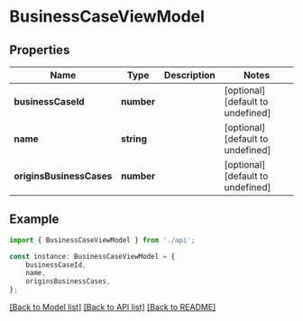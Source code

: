 # BusinessCaseViewModel


## Properties

Name | Type | Description | Notes
------------ | ------------- | ------------- | -------------
**businessCaseId** | **number** |  | [optional] [default to undefined]
**name** | **string** |  | [optional] [default to undefined]
**originsBusinessCases** | **number** |  | [optional] [default to undefined]

## Example

```typescript
import { BusinessCaseViewModel } from './api';

const instance: BusinessCaseViewModel = {
    businessCaseId,
    name,
    originsBusinessCases,
};
```

[[Back to Model list]](../README.md#documentation-for-models) [[Back to API list]](../README.md#documentation-for-api-endpoints) [[Back to README]](../README.md)
